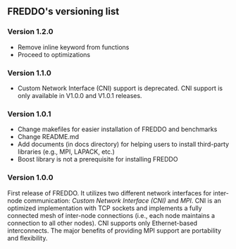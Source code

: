 ## FREDDO's versioning list

### Version 1.2.0
- Remove inline keyword from functions
- Proceed to optimizations

### Version 1.1.0
- Custom Network Interface (CNI) support is deprecated. CNI support is only available in V1.0.0 and V1.0.1 releases.

### Version 1.0.1
- Change makefiles for easier installation of FREDDO and benchmarks
- Change README.md
- Add documents (in docs directory) for helping users to install third-party libraries (e.g., MPI, LAPACK, etc.)
- Boost library is not a prerequisite for installing FREDDO

### Version 1.0.0
First release of FREDDO. It utilizes two different network interfaces for inter-node communication: *Custom Network Interface (CNI)* and *MPI*. CNI is an optimized implementation with TCP sockets and implements a fully connected mesh of inter-node connections (i.e., each node maintains a connection to all other nodes). CNI supports only Ethernet-based interconnects. The major benefits of providing MPI support are portability and flexibility.




